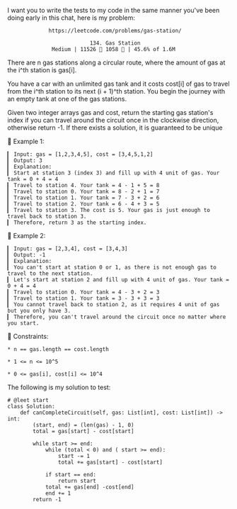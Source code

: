 I want you to write the tests to my code in the same manner you've been doing early in this chat, here is my problem:

                 https://leetcode.com/problems/gas-station/
                                      
                              134. Gas Station
                  Medium | 11526  1058  | 45.6% of 1.6M



There are n gas stations along a circular route, where the amount of gas at the i^th station is gas[i].

You have a car with an unlimited gas tank and it costs cost[i] of gas to travel from the i^th station to its next (i + 1)^th station. You begin the journey with an empty tank at one of the gas stations.

Given two integer arrays gas and cost, return the starting gas station's index if you can travel around the circuit once in the clockwise direction, otherwise return -1. If there exists a solution, it is guaranteed to be unique



󰛨 Example 1:

	▎ Input: gas = [1,2,3,4,5], cost = [3,4,5,1,2]
	▎ Output: 3
	▎ Explanation:
	▎ Start at station 3 (index 3) and fill up with 4 unit of gas. Your tank = 0 + 4 = 4
	▎ Travel to station 4. Your tank = 4 - 1 + 5 = 8
	▎ Travel to station 0. Your tank = 8 - 2 + 1 = 7
	▎ Travel to station 1. Your tank = 7 - 3 + 2 = 6
	▎ Travel to station 2. Your tank = 6 - 4 + 3 = 5
	▎ Travel to station 3. The cost is 5. Your gas is just enough to travel back to station 3.
	▎ Therefore, return 3 as the starting index.

󰛨 Example 2:

	▎ Input: gas = [2,3,4], cost = [3,4,3]
	▎ Output: -1
	▎ Explanation:
	▎ You can't start at station 0 or 1, as there is not enough gas to travel to the next station.
	▎ Let's start at station 2 and fill up with 4 unit of gas. Your tank = 0 + 4 = 4
	▎ Travel to station 0. Your tank = 4 - 3 + 2 = 3
	▎ Travel to station 1. Your tank = 3 - 3 + 3 = 3
	▎ You cannot travel back to station 2, as it requires 4 unit of gas but you only have 3.
	▎ Therefore, you can't travel around the circuit once no matter where you start.



 Constraints:

	* n == gas.length == cost.length
	
	* 1 <= n <= 10^5
	
	* 0 <= gas[i], cost[i] <= 10^4



The following is my solution to test:

```
# @leet start
class Solution:
    def canCompleteCircuit(self, gas: List[int], cost: List[int]) -> int:
        (start, end) = (len(gas) - 1, 0)
        total = gas[start] - cost[start]

        while start >= end:
            while (total < 0) and ( start >= end):
                start -= 1
                total += gas[start] - cost[start]

            if start == end:
                return start
            total += gas[end] -cost[end]
            end += 1
        return -1
```
